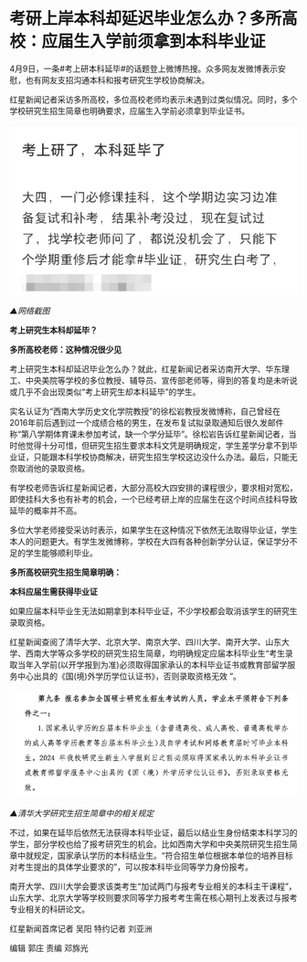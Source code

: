 # 考研上岸本科却延迟毕业怎么办？多所高校：应届生入学前须拿到本科毕业证

4月9日，一条#考上研本科延毕#的话题登上微博热搜。众多网友发微博表示安慰，也有网友支招沟通本科和报考研究生学校协商解决。

红星新闻记者采访多所高校，多位高校老师均表示未遇到过类似情况。同时，多个学校研究生招生简章也明确要求，应届生入学前必须拿到毕业证书。

![715cd1280100680c79714bcc43164441.jpg](https://raw.githubusercontent.com/qqhsx/qqnews_image/main/2024/04/09/考研上岸本科却延迟毕业怎么办？多所高校：应届生入学前须拿到本科毕业证/715cd1280100680c79714bcc43164441.jpg)

_▲网络截图_

**考上研究生本科却延毕？**

**多所高校老师：这种情况很少见**

考上研究生本科却延迟毕业怎么办？就此，红星新闻记者采访南开大学、华东理工、中央美院等学校的多位教授、辅导员、宣传部老师等，得到的答复均是未听说或几乎不会出现类似“考上研究生却本科延毕”的学生。

实名认证为“西南大学历史文化学院教授”的徐松岩教授发微博称，自己曾经在2016年前后遇到过一个成绩合格的男生，在发布复试拟录取通知后很久发邮件称“第八学期体育课未参加考试，缺一个学分延毕”。徐松岩告诉红星新闻记者，当时他觉得十分可惜，但研究生招生要求本科文凭是明确规定，学生差学分拿不到毕业证，只能跟本科学校协商解决，研究生招生学校这边没什么办法。最后，只能无奈取消他的录取资格。

有学校老师告诉红星新闻记者，大部分高校大四安排的课程很少，要求相对宽松，即使挂科大多也有补考的机会，一个已经考研上岸的应届生在这个时间点挂科导致延毕的概率并不高。

多位大学老师接受采访时表示，如果学生在这种情况下依然无法取得毕业证，学生本人的问题更大。有学生发微博称，学校在大四有各种创新学分认证，保证学分不足的学生能够顺利毕业。

**多所高校研究生招生简章明确：**

**本科应届生需获得毕业证**

如果应届本科毕业生无法如期拿到本科毕业证，不少学校都会取消该学生的研究生录取资格。

红星新闻查阅了清华大学、北京大学、南京大学、四川大学、南开大学、山东大学、西南大学等众多学校的研究生招生简章，均明确规定应届本科毕业生“考生录取当年入学前(以开学报到为准)必须取得国家承认的本科毕业证书或教育部留学服务中心出具的《国(境)外学历学位认证书》，否则录取资格无效
”。

![57030bd892ae9fd452e9583b18c0a679.jpg](https://raw.githubusercontent.com/qqhsx/qqnews_image/main/2024/04/09/考研上岸本科却延迟毕业怎么办？多所高校：应届生入学前须拿到本科毕业证/57030bd892ae9fd452e9583b18c0a679.jpg)

_▲清华大学研究生招生简章中的相关规定_

不过，如果在延毕后依然无法获得本科毕业证，最后以结业生身份结束本科学习的学生，部分学校也给了报考研究生的机会。比如西南大学和中央美院研究生招生简章中就规定，国家承认学历的本科结业生。“符合招生单位根据本单位的培养目标对考生提出的具体学业要求的”，可以按本科毕业同等学力身份报考。

南开大学、四川大学会要求该类考生“加试两门与报考专业相关的本科主干课程”，山东大学、北京大学等学校则要求同等学力报考考生需在核心期刊上发表过与报考专业相关的科研论文。

红星新闻首席记者 吴阳 特约记者 刘亚洲

编辑 郭庄 责编 邓旆光

